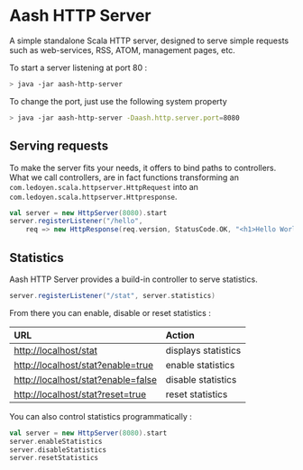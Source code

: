 # Aash HTTP Server

A simple standalone Scala HTTP server, designed to serve simple requests such as web-services, RSS, ATOM, management pages, etc.

To start a server listening at port 80 :

```bash
> java -jar aash-http-server
```

To change the port, just use the following system property
```bash
> java -jar aash-http-server -Daash.http.server.port=8080
```

## Serving requests

To make the server fits your needs, it offers to bind paths to controllers.
What we call controllers, are in fact functions transforming an `com.ledoyen.scala.httpserver.HttpRequest` into an `com.ledoyen.scala.httpserver.Httpresponse`.

```scala
val server = new HttpServer(8080).start
server.registerListener("/hello",
	req => new HttpResponse(req.version, StatusCode.OK, "<h1>Hello World !</h1>"))
```

## Statistics

Aash HTTP Server provides a build-in controller to serve statistics.
```scala
server.registerListener("/stat", server.statistics)
```

From there you can enable, disable or reset statistics :

URL 																	| Action
:-----------------------------------------------------------------------|:--------------------
[http://localhost/stat](http://localhost/stat)							|	displays statistics
[http://localhost/stat?enable=true](http://localhost/stat?enable=true)	|	enable statistics
[http://localhost/stat?enable=false](http://localhost/stat?enable=false)|	disable statistics
[http://localhost/stat?reset=true](http://localhost/stat?reset=true)	|	reset statistics

You can also control statistics programmatically :
```scala
val server = new HttpServer(8080).start
server.enableStatistics
server.disableStatistics
server.resetStatistics
```
